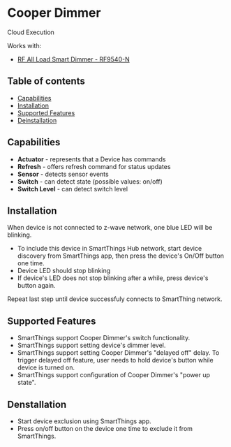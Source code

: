 # Cooper Dimmer

Cloud Execution

Works with:

* [RF All Load Smart Dimmer - RF9540-N](http://www.cooperindustries.com/content/public/en/wiring_devices/products/lighting_controls/aspire_rf_wireless/dimmers/ASPIRE-RF-All-Load-Smart-Dimmer-RF9540-N.html)

## Table of contents

* [Capabilities](#capabilities)
* [Installation](#installation)
* [Supported Features](#supported-features)
* [Deinstallation](#deinstallation)

## Capabilities

* **Actuator** - represents that a Device has commands
* **Refresh** - offers refresh command for status updates
* **Sensor** - detects sensor events
* **Switch** - can detect state (possible values: on/off)
* **Switch Level** - can detect switch level


## Installation

When device is not connected to z-wave network, one blue LED will be blinking.

* To include this device in SmartThings Hub network, start device discovery from SmartThings app, then press the device's On/Off button one time.
* Device LED should stop blinking
* If device's LED does not stop blinking after a while, press device's button again.

Repeat last step until device successfuly connects to SmartThing network.

## Supported Features

* SmartThings support Cooper Dimmer's switch functionality.
* SmartThings support setting device's dimmer level.
* SmartThings support setting Cooper Dimmer's "delayed off" delay. To trigger delayed off feature, user needs to hold device's button while device is turned on.
* SmartThings support configuration of Cooper Dimmer's "power up state".

## Denstallation

* Start device exclusion using SmartThings app.
* Press on/off button on the device one time to exclude it from SmartThings.

